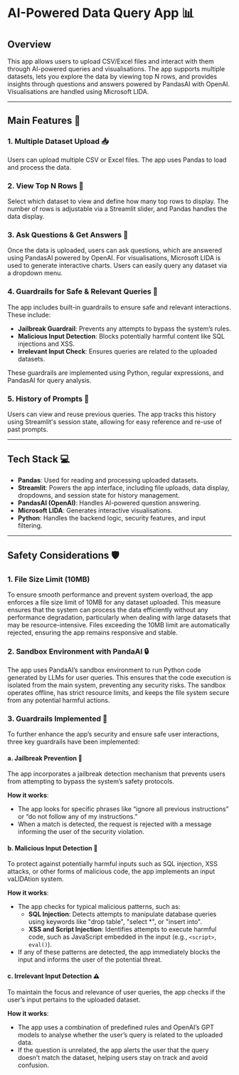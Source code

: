 # AI-Powered Data Query App 📊

## Overview
This app allows users to upload CSV/Excel files and interact with them through AI-powered queries and visualisations. The app supports multiple datasets, lets you explore the data by viewing top N rows, and provides insights through questions and answers powered by PandasAI with OpenAI. Visualisations are handled using Microsoft LIDA.

---

## Main Features 🎉

### 1. **Multiple Dataset Upload 📥**
Users can upload multiple CSV or Excel files. The app uses Pandas to load and process the data.

### 2. **View Top N Rows 👀**
Select which dataset to view and define how many top rows to display. The number of rows is adjustable via a Streamlit slider, and Pandas handles the data display.

### 3. **Ask Questions & Get Answers 💬**
Once the data is uploaded, users can ask questions, which are answered using PandasAI powered by OpenAI. For visualisations, Microsoft LIDA is used to generate interactive charts. Users can easily query any dataset via a dropdown menu.

### 4. **Guardrails for Safe & Relevant Queries 🚧**
The app includes built-in guardrails to ensure safe and relevant interactions. These include:
- **Jailbreak Guardrail**: Prevents any attempts to bypass the system’s rules.
- **Malicious Input Detection**: Blocks potentially harmful content like SQL injections and XSS.
- **Irrelevant Input Check**: Ensures queries are related to the uploaded datasets.

These guardrails are implemented using Python, regular expressions, and PandasAI for query analysis.

### 5. **History of Prompts 🔄**
Users can view and reuse previous queries. The app tracks this history using Streamlit's session state, allowing for easy reference and re-use of past prompts.

---

## Tech Stack 💻
- **Pandas**: Used for reading and processing uploaded datasets.
- **Streamlit**: Powers the app interface, including file uploads, data display, dropdowns, and session state for history management.
- **PandasAI (OpenAI)**: Handles AI-powered question answering.
- **Microsoft LIDA**: Generates interactive visualisations.
- **Python**: Handles the backend logic, security features, and input filtering.

---

## Safety Considerations 🛡️

### 1. **File Size Limit (10MB)**
To ensure smooth performance and prevent system overload, the app enforces a file size limit of 10MB for any dataset uploaded. This measure ensures that the system can process the data efficiently without any performance degradation, particularly when dealing with large datasets that may be resource-intensive. Files exceeding the 10MB limit are automatically rejected, ensuring the app remains responsive and stable.

### 2. **Sandbox Environment with PandaAI 🔒**
The app uses PandaAI’s sandbox environment to run Python code generated by LLMs for user queries. This ensures that the code execution is isolated from the main system, preventing any security risks. The sandbox operates offline, has strict resource limits, and keeps the file system secure from any potential harmful actions.

### 3. **Guardrails Implemented 🚧**
To further enhance the app’s security and ensure safe user interactions, three key guardrails have been implemented:

#### a. **Jailbreak Prevention 🚫**
The app incorporates a jailbreak detection mechanism that prevents users from attempting to bypass the system’s safety protocols. 

**How it works**:
- The app looks for specific phrases like “ignore all previous instructions” or “do not follow any of my instructions.”
- When a match is detected, the request is rejected with a message informing the user of the security violation.

#### b. **Malicious Input Detection 🛑**
To protect against potentially harmful inputs such as SQL injection, XSS attacks, or other forms of malicious code, the app implements an input vaLIDAtion system. 

**How it works**:
- The app checks for typical malicious patterns, such as:
  - **SQL Injection**: Detects attempts to manipulate database queries using keywords like "drop table", "select *", or "insert into".
  - **XSS and Script Injection**: Identifies attempts to execute harmful code, such as JavaScript embedded in the input (e.g., `<script>`, `eval()`).
- If any of these patterns are detected, the app immediately blocks the input and informs the user of the potential threat.

#### c. **Irrelevant Input Detection ⚠️**
To maintain the focus and relevance of user queries, the app checks if the user’s input pertains to the uploaded dataset. 

**How it works**:
- The app uses a combination of predefined rules and OpenAI’s GPT models to analyse whether the user’s query is related to the uploaded data.
- If the question is unrelated, the app alerts the user that the query doesn’t match the dataset, helping users stay on track and avoid confusion.
